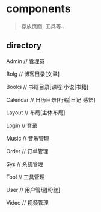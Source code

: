 # components

> 存放页面, 工具等..

## directory

Admin       // 管理员

Bolg        // 博客目录[文章]

Books       // 书籍目录[课程|小说|书籍]

Calendar    // 日历目录[行程|日记|感悟]

Layout      // 布局[主体布局]

Login       // 登录

Music       // 音乐管理

Order       // 订单管理

Sys         // 系统管理

Tool        // 工具管理

User        // 用户管理[粉丝]

Video       // 视频管理
